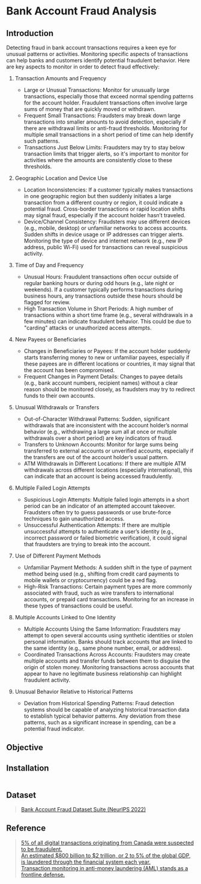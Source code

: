 # Bank Account Fraud Analysis
## Introduction
Detecting fraud in bank account transactions requires a keen eye for unusual patterns or activities. Monitoring specific aspects of transactions can help banks and customers identify potential fraudulent behavior. Here are key aspects to monitor in order to detect fraud effectively:
1. Transaction Amounts and Frequency  
    - Large or Unusual Transactions: Monitor for unusually large transactions, especially those that exceed normal spending patterns for the account holder. Fraudulent transactions often involve large sums of money that are quickly moved or withdrawn.  
    - Frequent Small Transactions: Fraudsters may break down large transactions into smaller amounts to avoid detection, especially if there are withdrawal limits or anti-fraud thresholds. Monitoring for multiple small transactions in a short period of time can help identify such patterns.  
    - Transactions Just Below Limits: Fraudsters may try to stay below transaction limits that trigger alerts, so it's important to monitor for activities where the amounts are consistently close to these thresholds.

2. Geographic Location and Device Use  
    - Location Inconsistencies: If a customer typically makes transactions in one geographic region but then suddenly initiates a large transaction from a different country or region, it could indicate a potential fraud. Cross-border transactions or rapid location shifts may signal fraud, especially if the account holder hasn’t traveled.  
    - Device/Channel Consistency: Fraudsters may use different devices (e.g., mobile, desktop) or unfamiliar networks to access accounts. Sudden shifts in device usage or IP addresses can trigger alerts. Monitoring the type of device and internet network (e.g., new IP address, public Wi-Fi) used for transactions can reveal suspicious activity.  

3. Time of Day and Frequency  
    - Unusual Hours: Fraudulent transactions often occur outside of regular banking hours or during odd hours (e.g., late night or weekends). If a customer typically performs transactions during business hours, any transactions outside these hours should be flagged for review.  
    - High Transaction Volume in Short Periods: A high number of transactions within a short time frame (e.g., several withdrawals in a few minutes) can indicate fraudulent behavior. This could be due to "carding" attacks or unauthorized access attempts.  

4. New Payees or Beneficiaries  
    - Changes in Beneficiaries or Payees: If the account holder suddenly starts transferring money to new or unfamiliar payees, especially if these payees are in different locations or countries, it may signal that the account has been compromised.  
    - Frequent Changes in Payment Details: Changes to payee details (e.g., bank account numbers, recipient names) without a clear reason should be monitored closely, as fraudsters may try to redirect funds to their own accounts.

5. Unusual Withdrawals or Transfers  
    - Out-of-Character Withdrawal Patterns: Sudden, significant withdrawals that are inconsistent with the account holder’s normal behavior (e.g., withdrawing a large sum all at once or multiple withdrawals over a short period) are key indicators of fraud.  
    - Transfers to Unknown Accounts: Monitor for large sums being transferred to external accounts or unverified accounts, especially if the transfers are out of the account holder’s usual pattern.  
    - ATM Withdrawals in Different Locations: If there are multiple ATM withdrawals across different locations (especially international), this can indicate that an account is being accessed fraudulently.  

6. Multiple Failed Login Attempts  
    - Suspicious Login Attempts: Multiple failed login attempts in a short period can be an indicator of an attempted account takeover. Fraudsters often try to guess passwords or use brute-force techniques to gain unauthorized access.  
    - Unsuccessful Authentication Attempts: If there are multiple unsuccessful attempts to authenticate a user’s identity (e.g., incorrect password or failed biometric verification), it could signal that fraudsters are trying to break into the account.  

7. Use of Different Payment Methods  
    - Unfamiliar Payment Methods: A sudden shift in the type of payment method being used (e.g., shifting from credit card payments to mobile wallets or cryptocurrency) could be a red flag.  
    - High-Risk Transactions: Certain payment types are more commonly associated with fraud, such as wire transfers to international accounts, or prepaid card transactions. Monitoring for an increase in these types of transactions could be useful.  

8. Multiple Accounts Linked to One Identity
    - Multiple Accounts Using the Same Information: Fraudsters may attempt to open several accounts using synthetic identities or stolen personal information. Banks should track accounts that are linked to the same identity (e.g., same phone number, email, or address).  
    - Coordinated Transactions Across Accounts: Fraudsters may create multiple accounts and transfer funds between them to disguise the origin of stolen money. Monitoring transactions across accounts that appear to have no legitimate business relationship can highlight fraudulent activity.  

9. Unusual Behavior Relative to Historical Patterns  
    - Deviation from Historical Spending Patterns: Fraud detection systems should be capable of analyzing historical transaction data to establish typical behavior patterns. Any deviation from these patterns, such as a significant increase in spending, can be a potential fraud indicator. 
   

## Objective




## Installation
```
```


## Dataset
> [Bank Account Fraud Dataset Suite (NeurIPS 2022)](https://www.kaggle.com/datasets/sgpjesus/bank-account-fraud-dataset-neurips-2022)  

## Reference
> [5% of all digital transactions originating from Canada were suspected to be fraudulent.](https://newsroom.transunion.ca/suspected-digital-fraud-originating-from-canada-soars-in-2023-canada-with-third-highest-increase-in-fraud-rates-among-19-countries-analyzed-by-transunion/)  
> [An estimated $800 billion to $2 trillion, or 2 to 5% of the global GDP, is laundered through the financial system each year.](https://linkurious.com/anti-money-laundering/)  
> [Transaction monitoring in anti-money laundering (AML) stands as a frontline defense.](https://linkurious.com/transaction-monitoring-in-aml/)  
